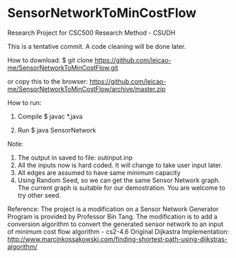 # SensorNetworkToMinCostFlow
Research Project for CSC500 Research Method - CSUDH

This is a tentative commit. A code cleaning will be done later.

How to download:
$ git clone https://github.com/leicao-me/SensorNetworkToMinCostFlow.git

or copy this to the browser:
https://github.com/leicao-me/SensorNetworkToMinCostFlow/archive/master.zip

How to run:

1. Compile
$ javac *.java

2. Run
$ java SensorNetwork

Note:
1. The output in saved to file: outinput.inp
2. All the inputs now is hard coded. It will change to take user input later.
3. All edges are assumed to have same minimum capacity
4. Using Random Seed, so we can get the same Sensor Network graph. The current graph is suitable for our demostration. You are welcome to try other seed.

Reference:
The project is a modification on a Sensor Network Generator Program is provided by Professor Bin Tang. The modification is to add a conversion algorithm to convert the generated sensor network to an input of minimum cost flow algorithm - cs2-4.6
Original Dijkastra Implementation:
http://www.marcinkossakowski.com/finding-shortest-path-using-dijkstras-algorithm/
